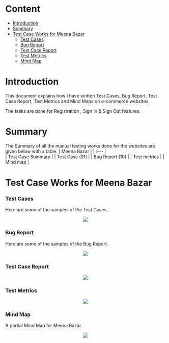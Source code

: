 # Content    
- [Introduction](https://github.com/Muftain1610/Test_case-Bug_report-Test_metrics-Mind_map-Projects/edit/main/README.md#introduction)
- [Summary](https://github.com/Muftain1610/Test_case-Bug_report-Test_metrics-Mind_map-Projects/edit/main/README.md#summary) 
- [Test Case Works for Meena Bazar](https://github.com/Muftain1610/Test_case-Bug_report-Test_metrics-Mind_map-Projects/edit/main/README.md#test-case-works-for-meena-bazar)  
  - [Test Cases](https://github.com/Muftain1610/Test_case-Bug_report-Test_metrics-Mind_map-Projects/edit/main/README.md#test-cases)   
  - [Bug Report](https://github.com/Muftain1610/Test_case-Bug_report-Test_metrics-Mind_map-Projects/edit/main/README.md#bug-report) 
  - [Test Case Report](https://github.com/Muftain1610/Test_case-Bug_report-Test_metrics-Mind_map-Projects/edit/main/README.md#test-case-report)  
  - [Test Metrics](https://github.com/Muftain1610/Test_case-Bug_report-Test_metrics-Mind_map-Projects/edit/main/README.md#test-metrics)    
  - [Mind Map](https://github.com/Muftain1610/Test_case-Bug_report-Test_metrics-Mind_map-Projects/edit/main/README.md#mind-map)    

# Introduction
This document explains how I have written Test Cases, Bug Report, Test Case Report, Test Metrics and Mind Maps on e-commerce websites. 

The tasks are done for Registration , Sign In & Sign Out features.


# Summary 
The Summary of all the manual testing works done for  the  websites are given below with a table.
| Meena Bazar | 
| :---         |     
| Test Case Summary   | 
| Test Case (91)     | 
| Bug Report (10)    | 
| Test metrics     | 
| Mind map       | 


# Test Case Works for Meena Bazar
### Test Cases
Here are some of the samples of the Test Cases.

<p align="center">
  <img src="https://github.com/Muftain1610/Test_case-Bug_report-Test_metrics-Mind_map-Projects/blob/main/TestCases%2C%20BugReport%2C%20TestMetrics%2C%20MindMap%20for%20Meena%20Bazar/Test%20Cases-%20Meena%20Bazar.png" />
</p>

### Bug Report
Here are some of the samples of the Bug Report.
<p align="center">
  <img src="https://github.com/Muftain1610/Test_case-Bug_report-Test_metrics-Mind_map-Projects/blob/main/TestCases%2C%20BugReport%2C%20TestMetrics%2C%20MindMap%20for%20Meena%20Bazar/Bug%20Report%20-%20Meena%20Bazar.png" />
</p>

### Test Case Report

<p align="center">
  <img src="https://github.com/Muftain1610/Test_case-Bug_report-Test_metrics-Mind_map-Projects/blob/main/TestCases%2C%20BugReport%2C%20TestMetrics%2C%20MindMap%20for%20Meena%20Bazar/Test%20Report%20-%20Meena%20Bazar.png" />
</p>

### Test Metrics

<p align="center">
  <img src="https://github.com/Muftain1610/Test_case-Bug_report-Test_metrics-Mind_map-Projects/blob/main/TestCases%2C%20BugReport%2C%20TestMetrics%2C%20MindMap%20for%20Meena%20Bazar/Test%20Metrics%20-%20Meena%20Bazar.png" />
</p>

### Mind Map
A partial Mind Map for Meena Bazar.
<p align="center">
  <img src="https://github.com/Muftain1610/Test_case-Bug_report-Test_metrics-Mind_map-Projects/blob/main/TestCases%2C%20BugReport%2C%20TestMetrics%2C%20MindMap%20for%20Meena%20Bazar/Mind%20map%20-Meena%20Bazar.com.png" />
</p>
